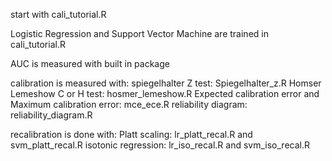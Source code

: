 start with cali_tutorial.R

Logistic Regression and Support Vector Machine are trained in cali_tutorial.R

AUC is measured with built in package

calibration is measured with:
spiegelhalter Z test: Spiegelhalter_z.R
Homser Lemeshow C or H test: hosmer_lemeshow.R
Expected calibration error and Maximum calibration error: mce_ece.R
reliability diagram: reliability_diagram.R

recalibration is done with:
Platt scaling: lr_platt_recal.R and svm_platt_recal.R
isotonic regression: lr_iso_recal.R and svm_iso_recal.R
